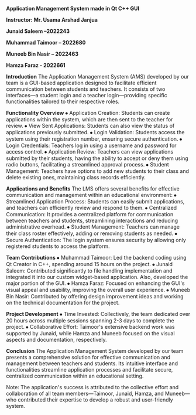 **Application Management System made in Qt C++ GUI**

**Instructor: Mr. Usama Arshad Janjua**

**Junaid Saleem –2022243**

**Muhammad Taimoor – 2022680**

**Muneeb Bin Nasir – 2022463**

**Hamza Faraz - 2022661**


**Introduction**
The Application Management System (AMS) developed by our team is a GUI-based application designed to facilitate efficient communication between students and teachers. It consists of two interfaces—a student login and a teacher login—providing specific functionalities tailored to their respective roles.

**Functionality Overview**
⦁	Application Creation: Students can create applications within the system, which are then sent to the teacher for review.
⦁	View Sent Applications: Students can also view the status of applications previously submitted.
⦁	Login Validation: Students access the system using their registration number, ensuring secure authentication.
⦁	Login Credentials: Teachers log in using a username and password for access control.
⦁	Application Review: Teachers can view applications submitted by their students, having the ability to accept or deny them using radio buttons, facilitating a streamlined approval process.
⦁	Student Management: Teachers have options to add new students to their class and delete existing ones, maintaining class records efficiently.

**Applications and Benefits**
The LMS offers several benefits for effective communication and management within an educational environment:
⦁	Streamlined Application Process: Students can easily submit applications, and teachers can efficiently review and respond to them.
⦁	Centralized Communication: It provides a centralized platform for communication between teachers and students, streamlining interactions and reducing administrative overhead.
⦁	Student Management: Teachers can manage their class roster effectively, adding or removing students as needed.
⦁	Secure Authentication: The login system ensures security by allowing only registered students to access the platform.

**Team Contributions**
⦁	Muhammad Taimoor: Led the backend coding using Qt Creator in C++, spending around 15 hours on the project.
⦁	Junaid Saleem: Contributed significantly to file handling implementation and integrated it into our custom widget-based application. Also, developed the major portion of the GUI.
⦁	Hamza Faraz: Focused on enhancing the GUI's visual appeal and usability, improving the overall user experience.
⦁	Muneeb Bin Nasir: Contributed by offering design improvement ideas and working on the technical documentation for the project.

**Project Development**
⦁	Time Invested: Collectively, the team dedicated over 20 hours across multiple sessions spanning 2-3 days to complete the project.
⦁	Collaborative Effort: Taimoor's extensive backend work was supported by Junaid, while Hamza and Muneeb focused on the visual aspects and documentation, respectively.

**Conclusion**
The Application Management System developed by our team presents a comprehensive solution for effective communication and management between teachers and students. Its intuitive interface and functionalities streamline application processes and facilitate secure, centralized communication within an educational setting.

Note: The application's success is attributed to the collective effort and collaboration of all team members—Taimoor, Junaid, Hamza, and Muneeb—who contributed their expertise to develop a robust and user-friendly system.
